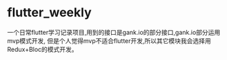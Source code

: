 # flutter_weekly
一个日常flutter学习记录项目,用到的接口是gank.io的部分接口,gank.io部分运用mvp模式开发,
但是个人觉得mvp不适合flutter开发,所以其它模块我会选择用Redux+Bloc的模式开发。
